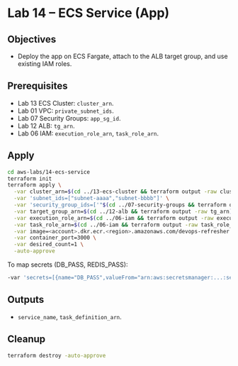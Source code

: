 # Lab 14 – ECS Service (App)

## Objectives

- Deploy the app on ECS Fargate, attach to the ALB target group, and use existing IAM roles.

## Prerequisites

- Lab 13 ECS Cluster: `cluster_arn`.
- Lab 01 VPC: `private_subnet_ids`.
- Lab 07 Security Groups: `app_sg_id`.
- Lab 12 ALB: `tg_arn`.
- Lab 06 IAM: `execution_role_arn`, `task_role_arn`.

## Apply

```bash
cd aws-labs/14-ecs-service
terraform init
terraform apply \
  -var cluster_arn=$(cd ../13-ecs-cluster && terraform output -raw cluster_arn) \
  -var 'subnet_ids=["subnet-aaaa","subnet-bbbb"]' \
  -var 'security_group_ids=['"$(cd ../07-security-groups && terraform output -raw app_sg_id)"']' \
  -var target_group_arn=$(cd ../12-alb && terraform output -raw tg_arn) \
  -var execution_role_arn=$(cd ../06-iam && terraform output -raw execution_role_arn) \
  -var task_role_arn=$(cd ../06-iam && terraform output -raw task_role_arn) \
  -var image=<account>.dkr.ecr.<region>.amazonaws.com/devops-refresher:staging \
  -var container_port=3000 \
  -var desired_count=1 \
  -auto-approve
```

To map secrets (DB_PASS, REDIS_PASS):

```bash
-var 'secrets=[{name="DB_PASS",valueFrom="arn:aws:secretsmanager:...:secret:/devops-refresher/staging/app/DB_PASS-xxxx"},{name="REDIS_PASS",valueFrom="arn:aws:secretsmanager:...:secret:/devops-refresher/staging/app/REDIS_PASS-xxxx"}]'
```

## Outputs

- `service_name`, `task_definition_arn`.

## Cleanup

```bash
terraform destroy -auto-approve
```
